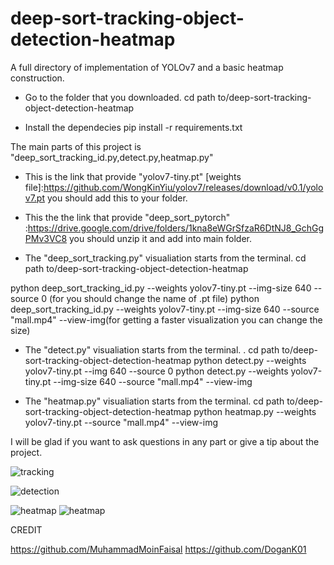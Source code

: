 # deep-sort-tracking-object-detection-heatmap
A full directory of implementation of YOLOv7 and a basic heatmap construction.

- Go to the folder that you downloaded.
cd path to/deep-sort-tracking-object-detection-heatmap

- Install the dependecies
pip install -r requirements.txt

The main parts of this project is "deep_sort_tracking_id.py,detect.py,heatmap.py"

- This is the link that provide "yolov7-tiny.pt" [weights file]:https://github.com/WongKinYiu/yolov7/releases/download/v0.1/yolov7.pt
you should add this to your folder.

- This the the link that provide "deep_sort_pytorch" :https://drive.google.com/drive/folders/1kna8eWGrSfzaR6DtNJ8_GchGgPMv3VC8
you should unzip it and add into main folder.

- The "deep_sort_tracking.py" visualiation starts from the terminal. 
cd path to/deep-sort-tracking-object-detection-heatmap

python deep_sort_tracking_id.py --weights yolov7-tiny.pt  --img-size 640  --source 0 (for you should change the name of .pt file) 
python deep_sort_tracking_id.py --weights yolov7-tiny.pt  --img-size 640 --source "mall.mp4" --view-img(for getting a faster visualization you can change the size)

- The "detect.py" visualiation starts from the terminal. .
cd path to/deep-sort-tracking-object-detection-heatmap
python detect.py --weights yolov7-tiny.pt  --img 640  --source 0
python detect.py --weights yolov7-tiny.pt  --img-size 640 --source "mall.mp4" --view-img

- The "heatmap.py" visualiation starts from the terminal.
cd path to/deep-sort-tracking-object-detection-heatmap
python heatmap.py --weights yolov7-tiny.pt  --source "mall.mp4" --view-img

 I will be glad if you want to ask questions in any part or give a tip about the project.

![tracking](https://user-images.githubusercontent.com/127952905/229531174-5fd796be-83cd-4dae-9d30-f472c7afdd8f.jpg)

![detection](https://user-images.githubusercontent.com/127952905/229532478-74d2437c-1a19-4449-92d5-f03e4174da01.jpg)

![heatmap](https://user-images.githubusercontent.com/127952905/230157715-aa765dda-eeae-41a2-b9b0-665b9e89ca59.jpg)
![heatmap](https://github.com/kemaltekbas/deep-sort-tracking-object-detection-heatmap/assets/127952905/d97ead38-a5a9-4ea0-b74f-a5f999aac86e)


CREDIT

https://github.com/MuhammadMoinFaisal
https://github.com/DoganK01
